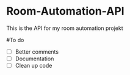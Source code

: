 # Room-Automation-API
This is the API for my room automation projekt 

#To do

- [ ] Better comments
- [ ] Documentation
- [ ] Clean up code